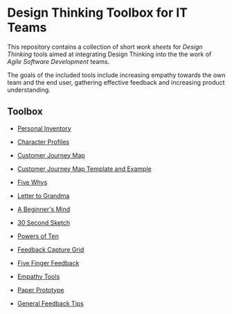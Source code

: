 # Design Thinking Toolbox for IT Teams

This repository contains a collection of short *work sheets* for *Design Thinking* tools aimed at integrating Design Thinking into the the work of *Agile Software Development* teams.

The goals of the included tools include increasing empathy towards the own team and the end user, gathering effective feedback and increasing product understanding. 

## Toolbox
- [Personal Inventory](methods/01%20-%20Personal%20Inventory.pdf)
- [Character Profiles](methods/02%20-%20Character%20Profiles.pdf)
- [Customer Journey Map](methods/03%20-%20Customer%20Journey%20Map.pdf)
- [Customer Journey Map Template and Example](methods/03%20-%20Customer%20Journey%20Map%20Template%20and%20Example.pdf)
- [Five Whys](methods/04%20-%20Five%20Whys.pdf)
- [Letter to Grandma](methods/05%20-%20Letter%20to%20Grandma.pdf)
- [A Beginner's Mind](methods/06%20-%20A%20Beginner's%20Mind.pdf)
- [30 Second Sketch](methods/07%20-%2030%20Second%20Sketch.pdf)
- [Powers of Ten](methods/08%20-%20Powers%20of%20Ten.pdf)
- [Feedback Capture Grid](methods/09%20-%20Feedback%20Capture%20Grid.pdf)
- [Five Finger Feedback](methods/10%20-%20Five%20Finger%20Feedback.pdf)
- [Empathy Tools](methods/11%20-%20Empathy%20Tools.pdf)
- [Paper Prototype](methods/12%20-%20Paper%20Prototype.pdf)

- [General Feedback Tips](methods/General%20Feedback%20Tips.pdf)

